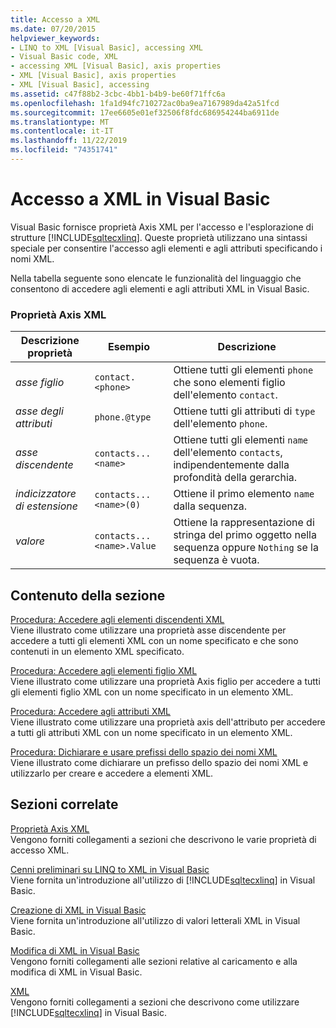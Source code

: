 ```yaml
---
title: Accesso a XML
ms.date: 07/20/2015
helpviewer_keywords:
- LINQ to XML [Visual Basic], accessing XML
- Visual Basic code, XML
- accessing XML [Visual Basic], axis properties
- XML [Visual Basic], axis properties
- XML [Visual Basic], accessing
ms.assetid: c47f88b2-3cbc-4bb1-b4b9-be60f71ffc6a
ms.openlocfilehash: 1fa1d94fc710272ac0ba9ea7167989da42a51fcd
ms.sourcegitcommit: 17ee6605e01ef32506f8fdc686954244ba6911de
ms.translationtype: MT
ms.contentlocale: it-IT
ms.lasthandoff: 11/22/2019
ms.locfileid: "74351741"
---
```

# <a name="accessing-xml-in-visual-basic"></a>Accesso a XML in Visual Basic
Visual Basic fornisce proprietà Axis XML per l'accesso e l'esplorazione di strutture [!INCLUDE[sqltecxlinq](~/includes/sqltecxlinq-md.md)]. Queste proprietà utilizzano una sintassi speciale per consentire l'accesso agli elementi e agli attributi specificando i nomi XML.  
  
 Nella tabella seguente sono elencate le funzionalità del linguaggio che consentono di accedere agli elementi e agli attributi XML in Visual Basic.  
  
### <a name="xml-axis-properties"></a>Proprietà Axis XML  
  
|Descrizione proprietà|Esempio|Descrizione|  
|--------------------------|-------------|-----------------|  
|*asse figlio*|`contact.<phone>`|Ottiene tutti gli elementi `phone` che sono elementi figlio dell'elemento `contact`.|  
|*asse degli attributi*|`phone.@type`|Ottiene tutti gli attributi di `type` dell'elemento `phone`.|  
|*asse discendente*|`contacts...<name>`|Ottiene tutti gli elementi `name` dell'elemento `contacts`, indipendentemente dalla profondità della gerarchia.|  
|*indicizzatore di estensione*|`contacts...<name>(0)`|Ottiene il primo elemento `name` dalla sequenza.|  
|*valore*|`contacts...<name>.Value`|Ottiene la rappresentazione di stringa del primo oggetto nella sequenza oppure `Nothing` se la sequenza è vuota.|  
  
## <a name="in-this-section"></a>Contenuto della sezione  
 [Procedura: Accedere agli elementi discendenti XML](../../../../visual-basic/programming-guide/language-features/xml/how-to-access-xml-descendant-elements.md)  
 Viene illustrato come utilizzare una proprietà asse discendente per accedere a tutti gli elementi XML con un nome specificato e che sono contenuti in un elemento XML specificato.  
  
 [Procedura: Accedere agli elementi figlio XML](../../../../visual-basic/programming-guide/language-features/xml/how-to-access-xml-child-elements.md)  
 Viene illustrato come utilizzare una proprietà Axis figlio per accedere a tutti gli elementi figlio XML con un nome specificato in un elemento XML.  
  
 [Procedura: Accedere agli attributi XML](../../../../visual-basic/programming-guide/language-features/xml/how-to-access-xml-attributes.md)  
 Viene illustrato come utilizzare una proprietà axis dell'attributo per accedere a tutti gli attributi XML con un nome specificato in un elemento XML.  
  
 [Procedura: Dichiarare e usare prefissi dello spazio dei nomi XML](../../../../visual-basic/programming-guide/language-features/xml/how-to-declare-and-use-xml-namespace-prefixes.md)  
 Viene illustrato come dichiarare un prefisso dello spazio dei nomi XML e utilizzarlo per creare e accedere a elementi XML.  
  
## <a name="related-sections"></a>Sezioni correlate  
 [Proprietà Axis XML](../../../../visual-basic/language-reference/xml-axis/index.md)  
 Vengono forniti collegamenti a sezioni che descrivono le varie proprietà di accesso XML.  
  
 [Cenni preliminari su LINQ to XML in Visual Basic](../../../../visual-basic/programming-guide/language-features/xml/overview-of-linq-to-xml.md)  
 Viene fornita un'introduzione all'utilizzo di [!INCLUDE[sqltecxlinq](~/includes/sqltecxlinq-md.md)] in Visual Basic.  
  
 [Creazione di XML in Visual Basic](../../../../visual-basic/programming-guide/language-features/xml/creating-xml.md)  
 Viene fornita un'introduzione all'utilizzo di valori letterali XML in Visual Basic.  
  
 [Modifica di XML in Visual Basic](../../../../visual-basic/programming-guide/language-features/xml/manipulating-xml.md)  
 Vengono forniti collegamenti alle sezioni relative al caricamento e alla modifica di XML in Visual Basic.  
  
 [XML](../../../../visual-basic/programming-guide/language-features/xml/index.md)  
 Vengono forniti collegamenti a sezioni che descrivono come utilizzare [!INCLUDE[sqltecxlinq](~/includes/sqltecxlinq-md.md)] in Visual Basic.
